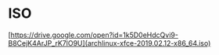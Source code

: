 # ISO
[https://drive.google.com/open?id=1k5D0eHdcQvi9-B8CejK4ArJP_rK7lO9U](archlinux-xfce-2019.02.12-x86_64.iso)
